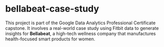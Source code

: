 # bellabeat-case-study
This project is part of the Google Data Analytics Professional Certificate capstone. It involves a real-world case study using Fitbit data to generate insights for **Bellabeat**, a high-tech wellness company that manufactures health-focused smart products for women.
